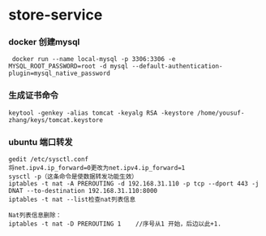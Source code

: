 # store-service

### docker 创建mysql
` docker run --name local-mysql -p 3306:3306 -e MYSQL_ROOT_PASSWORD=root -d mysql --default-authentication-plugin=mysql_native_password`

### 生成证书命令
`keytool -genkey -alias tomcat -keyalg RSA -keystore /home/yousuf-zhang/keys/tomcat.keystore`

### ubuntu 端口转发
```aidl
gedit /etc/sysctl.conf
将net.ipv4.ip_forward=0更改为net.ipv4.ip_forward=1
sysctl -p（这条命令是使数据转发功能生效）
iptables -t nat -A PREROUTING -d 192.168.31.110 -p tcp --dport 443 -j DNAT --to-destination 192.168.31.110:8000
iptables -t nat --list检查nat列表信息

Nat列表信息删除：
iptables -t nat -D PREROUTING 1    //序号从1 开始，后边以此+1.

```